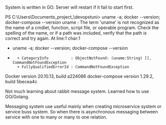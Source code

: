 System is written in GO. 
Server will restart if it fail to start first.




PS C:\Users\\Documents\_project_\devopstuni> uname -a; docker --version; docker-compose --version
uname : The term 'uname' is not recognized as the name of a cmdlet, function, script file, or operable program. Check the spelling of the name, or if a path was included, verify that the path is correct and try again.
At line:1 char:1
+ uname -a; docker --version; docker-compose --version
+ ~~~~~
    + CategoryInfo          : ObjectNotFound: (uname:String) [], CommandNotFoundException
    + FullyQualifiedErrorId : CommandNotFoundException

Docker version 20.10.13, build a224086
docker-compose version 1.29.2, build 5becea4c


Not much learning about rabbit message system. Learned how to use GO/Golang.

Messaging system use useful mainly when creating microservice system or service buss system. 
So when there is asynchronous messaging between service  with one to many or many to one relation.
